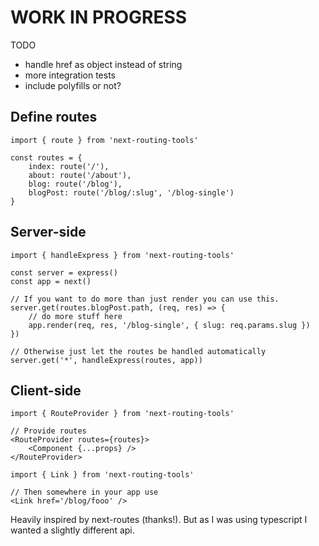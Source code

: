 # WORK IN PROGRESS

TODO

* handle href as object instead of string
* more integration tests
* include polyfills or not?

## Define routes

```
import { route } from 'next-routing-tools'

const routes = {
    index: route('/'),
    about: route('/about'),
    blog: route('/blog'),
    blogPost: route('/blog/:slug', '/blog-single')
}
```

## Server-side

```
import { handleExpress } from 'next-routing-tools'

const server = express()
const app = next()

// If you want to do more than just render you can use this.
server.get(routes.blogPost.path, (req, res) => {
    // do more stuff here
    app.render(req, res, '/blog-single', { slug: req.params.slug })
})

// Otherwise just let the routes be handled automatically
server.get('*', handleExpress(routes, app))
```

## Client-side

```
import { RouteProvider } from 'next-routing-tools'

// Provide routes
<RouteProvider routes={routes}>
    <Component {...props} />
</RouteProvider>

import { Link } from 'next-routing-tools'

// Then somewhere in your app use
<Link href='/blog/fooo' />
```

Heavily inspired by next-routes (thanks!). But as I was using typescript I wanted a slightly different api.